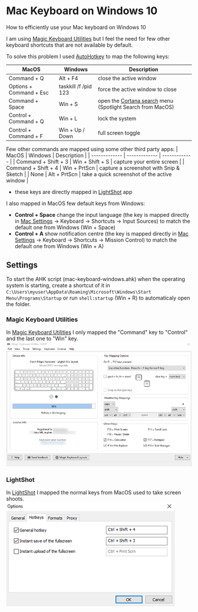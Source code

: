 # Mac Keyboard on Windows 10
How to efficiently use your Mac keyboard on Windows 10

I am using [Magic Keyboard Utilities](https://magicutilities.net/magic-keyboard/features) but I feel the need for few other keyboard shortcuts that are not available by default.

To solve this problem I used [AutoHotkey](https://www.autohotkey.com) to map the following keys:

| MacOS | Windows | Description |
| ------------- | ------------- | ------------- |
| Command + Q | Alt + F4 | close the active window |
| Options + Command + Esc | taskkill /f /pid 123 | force the active window to close |
| Command + Space | Win + S | open the [Cortana search](https://raw.githubusercontent.com/StancuFlorin/Mac-Keyboard-on-Windows/master/pics/Cortona%20Search.png) menu (Spotlight Search from MacOS) |
| Control + Command + Q | Win + L | lock the system |
| Control + Command + F | Win + Up / Down | full screen toggle |

Few other commands are mapped using some other third party apps:
| MacOS | Windows | Description |
| ------------- | ------------- | ------------- |
| Command + Shift + 3 | Win + Shift + S | capture your entire screen |
| Command + Shift + 4 | Win + PrtScn | capture a screenshot with Snip & Sketch |
| None | Alt + PrtScn | take a quick screenshot of the active window |
* these keys are directly mapped in [LightShot](https://app.prntscr.com) app

I also mapped in MacOS few default keys from Windows:
- **Control + Space** change the input language (the key is mapped directly in [Mac Settings](https://raw.githubusercontent.com/StancuFlorin/Mac-Keyboard-on-Windows/master/pics/Change%20Language.png) -> Keyboard -> Shortcuts -> Input Sources) to match the default one from Windows (Win + Space)
- **Control + A** show notification centre (the key is mapped directly in [Mac Settings](https://raw.githubusercontent.com/StancuFlorin/Mac-Keyboard-on-Windows/master/pics/Show%20Notifications.png) -> Keyboard -> Shortcuts -> Mission Control) to match the default one from Windows (Win + A)

## Settings

To start the AHK script (mac-keyboard-windows.ahk) when the operating system is starting, create a shortcut of it in ``C:\Users\myuser\AppData\Roaming\Microsoft\Windows\Start Menu\Programs\Startup`` or run ``shell:startup`` (Win + R) to automaticaly open the folder.

### Magic Keyboard Utilities
In [Magic Keyboard Utilities](https://magicutilities.net/magic-keyboard/features) I only mapped the "Command" key to "Control" and the last one to "Win" key.
![Magic Keyboard Utilities Settings](https://raw.githubusercontent.com/StancuFlorin/Mac-Keyboard-on-Windows/master/pics/Magic%20Keyboard%20Utilities.png "Magic Keyboard Utilities Settings")

### LightShot
In [LightShot](https://app.prntscr.com) I mapped the normal keys from MacOS used to take screen shoots. 
![LightShot](https://raw.githubusercontent.com/StancuFlorin/Mac-Keyboard-on-Windows/master/pics/LightShot.png "LightShot")
